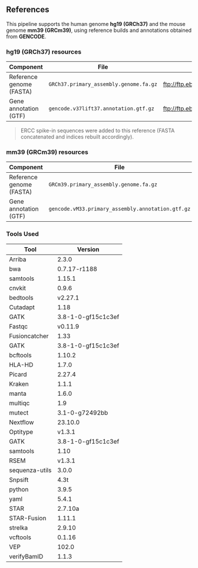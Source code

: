 ## References

This pipeline supports the human genome **hg19 (GRCh37)** and the mouse genome **mm39 (GRCm39)**, using reference builds and annotations obtained from **GENCODE**.

### hg19 (GRCh37) resources

| Component | File | Source |
|---|---|---|
| Reference genome (FASTA) | `GRCh37.primary_assembly.genome.fa.gz` | ftp://ftp.ebi.ac.uk/pub/databases/gencode/Gencode_human/release_37/GRCh37_mapping/GRCh37.primary_assembly.genome.fa.gz |
| Gene annotation (GTF) | `gencode.v37lift37.annotation.gtf.gz` | ftp://ftp.ebi.ac.uk/pub/databases/gencode/Gencode_human/release_37/GRCh37_mapping/gencode.v37lift37.annotation.gtf.gz |

> ERCC spike-in sequences were added to this reference (FASTA concatenated and indices rebuilt accordingly).

### mm39 (GRCm39) resources

| Component | File | Source |
|---|---|---|
| Reference genome (FASTA) | `GRCm39.primary_assembly.genome.fa.gz` | https://ftp.ebi.ac.uk/pub/databases/gencode/Gencode_mouse/release_M33/GRCm39.primary_assembly.genome.fa.gz |
| Gene annotation (GTF) | `gencode.vM33.primary_assembly.annotation.gtf.gz` | https://ftp.ebi.ac.uk/pub/databases/gencode/Gencode_mouse/release_M33/gencode.vM33.primary_assembly.annotation.gtf.gz |




### Tools Used

| Tool | Version |
|---|---|
| Arriba | 2.3.0 |
| bwa | 0.7.17-r1188 |
| samtools | 1.15.1 |
| cnvkit | 0.9.6 |
| bedtools | v2.27.1 |
| Cutadapt | 1.18 |
| GATK | 3.8-1-0-gf15c1c3ef |
| Fastqc | v0.11.9 |
| Fusioncatcher | 1.33 |
| GATK | 3.8-1-0-gf15c1c3ef |
| bcftools | 1.10.2 |
| HLA-HD | 1.7.0 |
| Picard | 2.27.4 |
| Kraken | 1.1.1 |
| manta | 1.6.0 |
| multiqc | 1.9 |
| mutect | 3.1-0-g72492bb |
| Nextflow | 23.10.0 |
| Optitype | v1.3.1 |
| GATK | 3.8-1-0-gf15c1c3ef |
| samtools | 1.10 |
| RSEM | v1.3.1 |
| sequenza-utils | 3.0.0 |
| Snpsift | 4.3t |
| python | 3.9.5 |
| yaml | 5.4.1 |
| STAR | 2.7.10a |
| STAR-Fusion | 1.11.1 |
| strelka | 2.9.10 |
| vcftools | 0.1.16 |
| VEP | 102.0 |
| verifyBamID | 1.1.3 |
